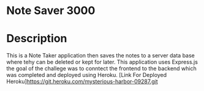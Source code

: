 # Note Saver 3000 # 
# Description 
This is a Note Taker application then saves the notes to a server data base where tehy can be deleted or kept for later. This application uses Express.js the goal of the challege was to conntect the frontend to the backend which was completed and deployed using Heroku.
[Link For Deployed Heroku]https://git.heroku.com/mysterious-harbor-09287.git